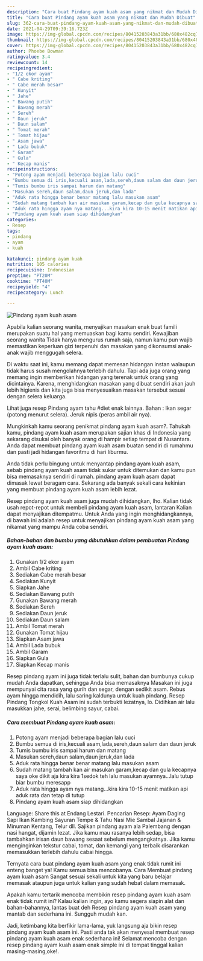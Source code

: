 ```yaml
---
description: "Cara buat Pindang ayam kuah asam yang nikmat dan Mudah Dibuat"
title: "Cara buat Pindang ayam kuah asam yang nikmat dan Mudah Dibuat"
slug: 362-cara-buat-pindang-ayam-kuah-asam-yang-nikmat-dan-mudah-dibuat
date: 2021-04-29T09:39:16.723Z
image: https://img-global.cpcdn.com/recipes/80415203843a31bb/680x482cq70/pindang-ayam-kuah-asam-foto-resep-utama.jpg
thumbnail: https://img-global.cpcdn.com/recipes/80415203843a31bb/680x482cq70/pindang-ayam-kuah-asam-foto-resep-utama.jpg
cover: https://img-global.cpcdn.com/recipes/80415203843a31bb/680x482cq70/pindang-ayam-kuah-asam-foto-resep-utama.jpg
author: Phoebe Bowman
ratingvalue: 3.4
reviewcount: 14
recipeingredient:
- "1/2 ekor ayam"
- " Cabe kriting"
- " Cabe merah besar"
- " Kunyit"
- " Jahe"
- " Bawang putih"
- " Bawang merah"
- " Sereh"
- " Daun jeruk"
- " Daun salam"
- " Tomat merah"
- " Tomat hijau"
- " Asam jawa"
- " Lada bubuk"
- " Garam"
- " Gula"
- " Kecap manis"
recipeinstructions:
- "Potong ayam menjadi beberapa bagian lalu cuci"
- "Bumbu semua di iris,kecuali asam,lada,sereh,daun salam dan daun jeruk"
- "Tumis bumbu iris sampai harum dan matang"
- "Masukan sereh,daun salam,daun jeruk,dan lada"
- "Aduk rata hingga benar benar matang lalu masukan asam"
- "Sudah matang tambah kan air masukan garam,kecap dan gula kecapnya saya oke dikit aja kira kira 1sedok teh lalu masukan ayamnya...lalu tutup biar bumbu meresapp"
- "Aduk rata hingga ayam nya matang...kira kira 10-15 menit matikan api aduk rata dan tetap di tutup"
- "Pindang ayam kuah asam siap dihidangkan"
categories:
- Resep
tags:
- pindang
- ayam
- kuah

katakunci: pindang ayam kuah 
nutrition: 105 calories
recipecuisine: Indonesian
preptime: "PT20M"
cooktime: "PT40M"
recipeyield: "4"
recipecategory: Lunch

---
```



![Pindang ayam kuah asam](https://img-global.cpcdn.com/recipes/80415203843a31bb/680x482cq70/pindang-ayam-kuah-asam-foto-resep-utama.jpg)

Apabila kalian seorang wanita, menyajikan masakan enak buat famili merupakan suatu hal yang memuaskan bagi kamu sendiri. Kewajiban seorang  wanita Tidak hanya mengurus rumah saja, namun kamu pun wajib memastikan keperluan gizi terpenuhi dan masakan yang dikonsumsi anak-anak wajib menggugah selera.

Di waktu  saat ini, kamu memang dapat memesan hidangan instan walaupun tidak harus susah mengolahnya terlebih dahulu. Tapi ada juga orang yang memang ingin memberikan hidangan yang terenak untuk orang yang dicintainya. Karena, menghidangkan masakan yang dibuat sendiri akan jauh lebih higienis dan kita juga bisa menyesuaikan masakan tersebut sesuai dengan selera keluarga. 

Lihat juga resep Pindang ayam tahu #diet enak lainnya. Bahan : Ikan segar (potong menurut selera). Jeruk nipis (peras ambil air nya).

Mungkinkah kamu seorang penikmat pindang ayam kuah asam?. Tahukah kamu, pindang ayam kuah asam merupakan sajian khas di Indonesia yang sekarang disukai oleh banyak orang di hampir setiap tempat di Nusantara. Anda dapat membuat pindang ayam kuah asam buatan sendiri di rumahmu dan pasti jadi hidangan favoritmu di hari liburmu.

Anda tidak perlu bingung untuk menyantap pindang ayam kuah asam, sebab pindang ayam kuah asam tidak sukar untuk ditemukan dan kamu pun bisa memasaknya sendiri di rumah. pindang ayam kuah asam dapat dimasak lewat beragam cara. Sekarang ada banyak sekali cara kekinian yang membuat pindang ayam kuah asam lebih lezat.

Resep pindang ayam kuah asam juga mudah dihidangkan, lho. Kalian tidak usah repot-repot untuk membeli pindang ayam kuah asam, lantaran Kalian dapat menyajikan ditempatmu. Untuk Anda yang ingin menghidangkannya, di bawah ini adalah resep untuk menyajikan pindang ayam kuah asam yang nikamat yang mampu Anda coba sendiri.

<!--inarticleads1-->

##### Bahan-bahan dan bumbu yang dibutuhkan dalam pembuatan Pindang ayam kuah asam:

1. Gunakan 1/2 ekor ayam
1. Ambil  Cabe kriting
1. Sediakan  Cabe merah besar
1. Sediakan  Kunyit
1. Siapkan  Jahe
1. Sediakan  Bawang putih
1. Gunakan  Bawang merah
1. Sediakan  Sereh
1. Sediakan  Daun jeruk
1. Sediakan  Daun salam
1. Ambil  Tomat merah
1. Gunakan  Tomat hijau
1. Siapkan  Asam jawa
1. Ambil  Lada bubuk
1. Ambil  Garam
1. Siapkan  Gula
1. Siapkan  Kecap manis


Resep pindang ayam ini juga tidak terlalu sulit, bahan dan bumbunya cukup mudah Anda dapatkan, sehingga Anda bisa memasaknya Masakan ini juga mempunyai cita rasa yang gurih dan segar, dengan sedikit asam. Rebus ayam hingga mendidih, lalu saring kaldunya untuk kuah pindang. Resep Pindang Tongkol Kuah Asam ini sudah terbukti lezatnya, lo. Didihkan air lalu masukkan jahe, serai, belimbing sayur, cabai. 

<!--inarticleads2-->

##### Cara membuat Pindang ayam kuah asam:

1. Potong ayam menjadi beberapa bagian lalu cuci
1. Bumbu semua di iris,kecuali asam,lada,sereh,daun salam dan daun jeruk
1. Tumis bumbu iris sampai harum dan matang
1. Masukan sereh,daun salam,daun jeruk,dan lada
1. Aduk rata hingga benar benar matang lalu masukan asam
1. Sudah matang tambah kan air masukan garam,kecap dan gula kecapnya saya oke dikit aja kira kira 1sedok teh lalu masukan ayamnya...lalu tutup biar bumbu meresapp
1. Aduk rata hingga ayam nya matang...kira kira 10-15 menit matikan api aduk rata dan tetap di tutup
1. Pindang ayam kuah asam siap dihidangkan


Language: Share this at Endang Lestari. Pencarian Resep: Ayam Daging Sapi Ikan Kambing Sayuran Tempe &amp; Tahu Nasi Mie Sambal Jajanan &amp; Minuman Kentang, Telur dll. Sajikan pindang ayam ala Palembang dengan nasi hangat, dijamin lezat. Jika kamu mau rasanya lebih sedap, bisa tambahkan irisan daun bawang sesaat sebelum mengangkatnya. Jika kamu menginginkan tekstur cabai, tomat, dan kemangi yang terbaik disarankan memasukkan terlebih dahulu cabai hingga. 

Ternyata cara buat pindang ayam kuah asam yang enak tidak rumit ini enteng banget ya! Kamu semua bisa mencobanya. Cara Membuat pindang ayam kuah asam Sangat sesuai sekali untuk kita yang baru belajar memasak ataupun juga untuk kalian yang sudah hebat dalam memasak.

Apakah kamu tertarik mencoba membikin resep pindang ayam kuah asam enak tidak rumit ini? Kalau kalian ingin, ayo kamu segera siapin alat dan bahan-bahannya, lantas buat deh Resep pindang ayam kuah asam yang mantab dan sederhana ini. Sungguh mudah kan. 

Jadi, ketimbang kita berfikir lama-lama, yuk langsung aja bikin resep pindang ayam kuah asam ini. Pasti anda tak akan menyesal membuat resep pindang ayam kuah asam enak sederhana ini! Selamat mencoba dengan resep pindang ayam kuah asam enak simple ini di tempat tinggal kalian masing-masing,oke!.


